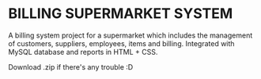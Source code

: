 # BILLING SUPERMARKET SYSTEM
  A billing system project for a supermarket which includes the management of customers, suppliers, employees, items and billing. 
  Integrated with MySQL database and reports in HTML + CSS.

Download .zip if there's any trouble :D
